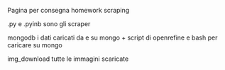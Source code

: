 Pagina per consegna homework scraping

.py e .pyinb sono gli scraper


mongodb i dati caricati da e su mongo + script di openrefine e bash per caricare su mongo

img_download tutte le immagini scaricate

